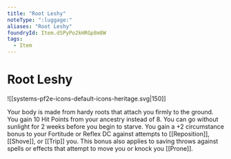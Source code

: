 ```yaml
---
title: "Root Leshy"
noteType: ":luggage:"
aliases: "Root Leshy"
foundryId: Item.dSPyPo2kHRGp8m8W
tags:
  - Item
---
```


# Root Leshy
![[systems-pf2e-icons-default-icons-heritage.svg|150]]

Your body is made from hardy roots that attach you firmly to the ground. You gain 10 Hit Points from your ancestry instead of 8. You can go without sunlight for 2 weeks before you begin to starve. You gain a +2 circumstance bonus to your Fortitude or Reflex DC against attempts to [[Reposition]], [[Shove]], or [[Trip]] you. This bonus also applies to saving throws against spells or effects that attempt to move you or knock you [[Prone]].
